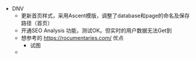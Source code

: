 - DNV
	- 更新首页样式，采用Ascent模版，调整了database和page的命名及保存路径（首页）
	- 开通SEO Analysis 功能，测试OK。但实时的用户数据无法Get到
	- 想参考的 https://rocumentaries.com/ 优点
		- 试图
	-
